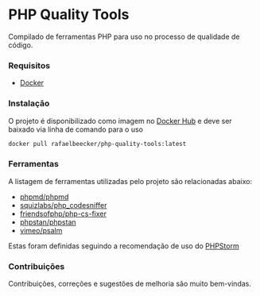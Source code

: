 # PHP Quality Tools

Compilado de ferramentas PHP para uso no processo de qualidade de código.

### Requisitos

* [Docker](https://docs.docker.com/engine/install/)


### Instalação

O projeto é disponibilizado como imagem no [Docker Hub](https://hub.docker.com/repository/docker/rafaelbeecker/php-quality-tools) e deve ser baixado via linha de comando para o uso

```bash
docker pull rafaelbeecker/php-quality-tools:latest
```

### Ferramentas

A listagem de ferramentas utilizadas pelo projeto são relacionadas abaixo:

* [phpmd/phpmd](https://github.com/phpmd/phpmd)
* [squizlabs/php_codesniffer](https://github.com/squizlabs/PHP_CodeSniffer)
* [friendsofphp/php-cs-fixer](https://github.com/FriendsOfPHP/PHP-CS-Fixer)
* [phpstan/phpstan](https://github.com/phpstan/phpstan)
* [vimeo/psalm](https://github.com/vimeo/psalm)

Estas foram definidas seguindo a recomendação de uso do [PHPStorm](https://www.jetbrains.com/help/phpstorm/php-code-quality-tools.html)

### Contribuições

Contribuições, correções e sugestões de melhoria são muito bem-vindas.